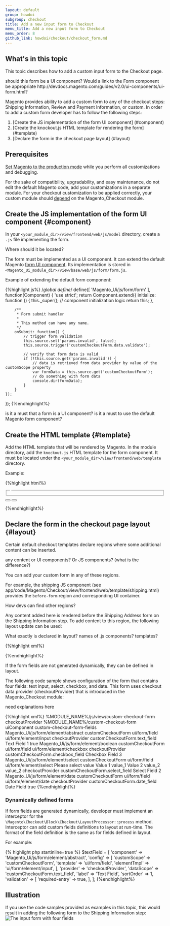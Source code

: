 ```yaml
---
layout: default
group: howdoi
subgroup: checkout
title: Add a new input form to Checkout
menu_title: Add a new input form to Checkout
menu_order: 8
github_link: howdoi/checkout/checkout_form.md
---
```

## What's in this topic

This topic describes how to add a custom input form to the Checkout page. 

<p class="q">should this form be a UI component? Would a link to the Form component be appropriate http://devdocs.magento.com/guides/v2.0/ui-components/ui-form.html?</p>

Magento provides ability to add a custom form to any of the checkout steps: Shipping Information, Review and Payment Information, or custom. In order to add a custom form developer has to follow the following steps:

1. [Create the JS implementation of the form UI component] (#component)
2. [Create the knockout.js HTML template for rendering the form] (#template)
3. [Declare the form in the checkout page layout] (#layout)

## Prerequisites

[Set Magento to the production mode](#{{site.gdeurl}}config-guide/cli/config-cli-subcommands-mode.html) while you perform all customizations and debugging.

For the sake of compatibility, upgradability, and easy maintenance, do not edit the default Magento code, add your customizations in a separate module. For your checkout customization to be applied correctly, your custom module should [depend]({{site.gdeurl}}extension-dev-guide/composer-integration.html) on the Magento_Checkout module.

## Create the JS implementation of the form UI component {#component}

In your `<your_module_dir>/view/frontend/web/js/model` directory, create a `.js` file implementing the form.

<p class="q">Where should it be located?</p> 

The form must be implemented as a UI component. It can extend the default Magento [form UI component]({{site.gdeurl}}ui-components/ui-form.html). Its implementation is stored in `<Magento_Ui_module_dir>/view/base/web/js/form/form.js`.

Example of extending the default form component:

{%highlight js%}
/*global define*/
define([
    'Magento_Ui/js/form/form'
], function(Component) {
    'use strict';
    return Component.extend({
        initialize: function () {
            this._super();
            // component initialization logic
            return this;
        },
 
        /**
         * Form submit handler
         *
         * This method can have any name.
         */
        onSubmit: function() {
            // trigger form validation
            this.source.set('params.invalid', false);
            this.source.trigger('customCheckoutForm.data.validate');
 
            // verify that form data is valid
            if (!this.source.get('params.invalid')) {
                // data is retrieved from data provider by value of the customScope property
                var formData = this.source.get('customCheckoutForm');
                // do something with form data
                console.dir(formData);
            }
        }
    });
});
{%endhighlight%}

<p class="q">is it a must that a form is a UI component? is it a must to use the default Magento form component?</p>

## Create the HTML template {#template}
Add the HTML template that will be rendered by Magento.
In the module directory, add the `knockout.js` HTML template for the form component. It must be located under the `<your_module_dir>/view/frontend/web/template` directory.

Example:

{%highlight html%}

<div>
    <form id="custom-checkout-form" class="form" data-bind="attr: {'data-hasrequired': $t('* Required Fields')}">
        <fieldset class="fieldset">
            <legend data-bind="i18n: 'Custom Checkout Form'"></legend>
            <!-- ko foreach: getRegion('custom-checkout-form-fields') -->
            <!-- ko template: getTemplate() --><!-- /ko -->
            <!--/ko-->
        </fieldset>
        <button type="reset">
            <span data-bind="i18n: 'Reset'"></span>
        </button>
        <button type="button" data-bind="click: onSubmit" class="action">
            <span data-bind="i18n: 'Submit'"></span>
        </button>
    </form>
</div>

{%endhighlight%}

## Declare the form in the checkout page layout {#layout}

Certain default checkout templates declare regions where some additional content can be inserted. 

<p class="q">any content or UI components? Or JS components? (what is the difference?)</p>

You can add your custom form in any of these regions.
 
For example, the shipping JS component (see app/code/Magento/Checkout/view/frontend/web/template/shipping.html) provides the `before-form` region and corresponding UI container. 

<p classs="q">How devs can find other regions?</p>

Any content added here is rendered before the Shipping Address form on the Shipping Information step. To add content to this region, the following layout update can be used:

<p class="q">What exactly is declared in layout? names of .js components? templates?</p>

{%highlight xml%}
<?xml version="1.0"?>
<page xmlns:xsi="http://www.w3.org/2001/XMLSchema-instance" xsi:noNamespaceSchemaLocation="urn:magento:framework:View/Layout/etc/page_configuration.xsd">
    <body>
        <referenceBlock name="checkout.root">
            <arguments>
                <argument name="jsLayout" xsi:type="array">
                    <item name="components" xsi:type="array">
                        <item name="checkout" xsi:type="array">
                            <item name="children" xsi:type="array">
                                <item name="steps" xsi:type="array">
                                    <item name="children" xsi:type="array">
                                        <item name="shipping-step" xsi:type="array">
                                            <item name="children" xsi:type="array">
                                                <item name="shippingAddress" xsi:type="array">
                                                    <item name="children" xsi:type="array">
                                                        <item name="before-form" xsi:type="array">
                                                            <item name="children" xsi:type="array">
                                                                <!-- Your additional content goes here -->
                                                            </item>
                                                        </item>
                                                    </item>
                                                </item>
                                            </item>
                                        </item>
                                    </item>
                                </item>
                            </item>
                        </item>
                    </item>
                </argument>
            </arguments>
        </referenceBlock>
    </body>
</page>
{%endhighlight%}

If the form fields are not generated dynamically, they can be defined in layout. 

The following code sample shows configuration of the form that contains four fields: text input, select, checkbox, and date. This form uses checkout data provider (checkoutProvider) that is introduced in the Magento_Checkout module:

<p class="q">need explanations here</p>

{%highlight xml%}
<item name="custom-checkout-form-container" xsi:type="array">
    <item name="component" xsi:type="string">%MODULE_NAME%/js/view/custom-checkout-form</item>
    <item name="provider" xsi:type="string">checkoutProvider</item>
    <item name="config" xsi:type="array">
        <item name="template" xsi:type="string">%MODULE_NAME%/custom-checkout-form</item>
    </item>
    <item name="children" xsi:type="array">
        <item name="custom-checkout-form-fieldset" xsi:type="array">
        <!-- uiComponent is used as a wrapper for form fields (its template will render all children as a list) -->
        <item name="component" xsi:type="string">uiComponent</item>
        <!-- the following display area is used in template (see below) -->
        <item name="displayArea" xsi:type="string">custom-checkout-form-fields</item>
        <item name="children" xsi:type="array">
            <item name="text_field" xsi:type="array">
                <item name="component" xsi:type="string">Magento_Ui/js/form/element/abstract</item>
                <item name="config" xsi:type="array">
                    <!-- customScope is used to group elements within a single form (e.g. they can be validated separately) -->
                    <item name="customScope" xsi:type="string">customCheckoutForm</item>
                    <item name="template" xsi:type="string">ui/form/field</item>
                    <item name="elementTmpl" xsi:type="string">ui/form/element/input</item>
                </item>
                <item name="provider" xsi:type="string">checkoutProvider</item>
                <item name="dataScope" xsi:type="string">customCheckoutForm.text_field</item>
                <item name="label" xsi:type="string">Text Field</item>
                <item name="sortOrder" xsi:type="string">1</item>
                <item name="validation" xsi:type="array">
                    <item name="required-entry" xsi:type="string">true</item>
                </item>
            </item>
            <item name="checkbox_field" xsi:type="array">
                <item name="component" xsi:type="string">Magento_Ui/js/form/element/boolean</item>
                <item name="config" xsi:type="array">
                    <!--customScope is used to group elements within a single form (e.g. they can be validated separately)-->
                    <item name="customScope" xsi:type="string">customCheckoutForm</item>
                    <item name="template" xsi:type="string">ui/form/field</item>
                    <item name="elementTmpl" xsi:type="string">ui/form/element/checkbox</item>
                </item>
                <item name="provider" xsi:type="string">checkoutProvider</item>
                <item name="dataScope" xsi:type="string">customCheckoutForm.checkbox_field</item>
                <item name="label" xsi:type="string">Checkbox Field</item>
                <item name="sortOrder" xsi:type="string">3</item>
            </item>
            <item name="select_field" xsi:type="array">
                <item name="component" xsi:type="string">Magento_Ui/js/form/element/select</item>
                <item name="config" xsi:type="array">
                    <!--customScope is used to group elements within a single form (e.g. they can be validated separately)-->
                    <item name="customScope" xsi:type="string">customCheckoutForm</item>
                    <item name="template" xsi:type="string">ui/form/field</item>
                    <item name="elementTmpl" xsi:type="string">ui/form/element/select</item>
                </item>
                <item name="options" xsi:type="array">
                    <item name="0" xsi:type="array">
                        <item name="label" xsi:type="string">Please select value</item>
                        <item name="value" xsi:type="string"></item>
                    </item>
                    <item name="1" xsi:type="array">
                        <item name="label" xsi:type="string">Value 1</item>
                        <item name="value" xsi:type="string">value_1</item>
                    </item>
                    <item name="2" xsi:type="array">
                        <item name="label" xsi:type="string">Value 2</item>
                        <item name="value" xsi:type="string">value_2</item>
                    </item>
                </item>
                <!-- value element allows to specify default value of the form field -->
                <item name="value" xsi:type="string">value_2</item>
                <item name="provider" xsi:type="string">checkoutProvider</item>
                <item name="dataScope" xsi:type="string">customCheckoutForm.select_field</item>
                <item name="label" xsi:type="string">Select Field</item>
                <item name="sortOrder" xsi:type="string">2</item>
            </item>
            <item name="date_field" xsi:type="array">
                <item name="component" xsi:type="string">Magento_Ui/js/form/element/date</item>
                <item name="config" xsi:type="array">
                    <!--customScope is used to group elements within a single form (e.g. they can be validated separately)-->
                    <item name="customScope" xsi:type="string">customCheckoutForm</item>
                    <item name="template" xsi:type="string">ui/form/field</item>
                    <item name="elementTmpl" xsi:type="string">ui/form/element/date</item>
                </item>
                <item name="provider" xsi:type="string">checkoutProvider</item>
                <item name="dataScope" xsi:type="string">customCheckoutForm.date_field</item>
                <item name="label" xsi:type="string">Date Field</item>
                <item name="validation" xsi:type="array">
                    <item name="required-entry" xsi:type="string">true</item>
                </item>
            </item>
        </item>
    </item>
</item>
{%endhighlight%}

### Dynamically defined forms

If form fields are generated dynamically, developer must implement an interceptor for the `\Magento\Checkout\Block\Checkout\LayoutProcessor::process` method.
Interceptor can add custom fields definitions to layout at run-time. The format of the field definition is the same as for fields defined in layout. 

For example:

{% highlight php startinline=true %}
$textField = [
    'component' => 'Magento_Ui/js/form/element/abstract',
    'config' => [
        'customScope' => 'customCheckoutForm',
        'template' => 'ui/form/field',
        'elementTmpl' => 'ui/form/element/input',
    ],
    'provider' => 'checkoutProvider',
    'dataScope' => 'customCheckoutForm.text_field',
    'label' => 'Text Field',
    'sortOrder' => 1,
    'validation' => [
        'required-entry' => true,
    ],
];
{%endhighlight%}

## Illustration
If you use the code samples provided as examples in this topic, this would result in adding the following form to the Shipping Information step:
<img src="{{ site.baseurl }}common/images/how_checkout_form.png" alt="The input form with four fields">